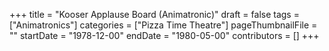 +++
title = "Kooser Applause Board (Animatronic)"
draft = false
tags = ["Animatronics"]
categories = ["Pizza Time Theatre"]
pageThumbnailFile = ""
startDate = "1978-12-00"
endDate = "1980-05-00"
contributors = []
+++
